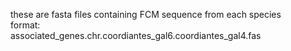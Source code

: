 these are fasta files containing FCM sequence from each species<br>
format:<br>
associated_genes.chr.coordiantes_gal6.coordiantes_gal4.fas
